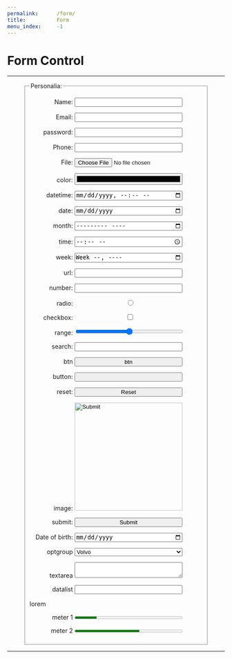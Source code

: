 ```yaml
---
permalink:      /form/
title:          Form
menu_index:     -1
---
```

# Form Control

---

<style>
fieldset {
  max-width: 400px;
  margin: auto;
}
fieldset p label * {
  width: 250px;
}
fieldset p label span:first-child {
  width: 100px;
  display: inline-block;
  text-align: right;
}
</style>

<form>
  <fieldset>
    <legend>Personalia:</legend>
    <p><label><span>Name:</span>
      <input type="text"/>
    </label></p>
    <p><label><span>Email:</span>
      <input type="email"/>
    </label></p>
    <p><label><span>password:</span>
      <input type="password"/>
    </label></p>
    <p><label><span>Phone:</span>
      <input type="tel"/>
    </label></p>
    <p><label><span>File:</span>
      <input type="file"/>
    </label></p>
    <p><label><span>color:</span>
      <input type="color"/>
    </label></p>
    <p><label><span>datetime:</span>
      <input type="datetime-local"/>
    </label></p>
    <p><label><span>date:</span>
      <input type="date"/>
    </label></p>
    <p><label><span>month:</span>
      <input type="month"/>
    </label></p>
    <p><label><span>time:</span>
      <input type="time"/>
    </label></p>
    <p><label><span>week:</span>
      <input type="week"/>
    </label></p>
    <p><label><span>url:</span>
      <input type="url"/>
    </label></p>
    <p><label><span>number:</span>
      <input type="number"/>
    </label></p>
    <p><label><span>radio:</span>
      <input type="radio"/><span class="input-control"></span>
    </label></p>
    <p><label><span>checkbox:</span>
      <input type="checkbox"/><span class="input-control"></span>
    </label></p>
    <p><label><span>range:</span>
      <input type="range"/>
    </label></p>
    <p><label><span>search:</span>
      <input type="search"/>
    </label></p>
    <p><label><span>btn</span>
      <button>btn</button>
    </label></p>
    <p><label><span>button:</span>
      <input type="button"/>
    </label></p>
    <p><label><span>reset:</span>
      <input type="reset"/>
    </label></p>
    <p><label><span>image:</span>
      <input type="image"/>
    </label></p>
    <p><label><span>submit:</span>
      <input type="submit"/>
    </label></p>
    <p><label><span>Date of birth:</span>
      <input type="date"/>
    </label></p>
    <p><label><span>optgroup</span>
      <select>
        <optgroup label="Swedish Cars">
          <option value="volvo">Volvo</option>
          <option value="saab">Saab</option>
        </optgroup>
        <optgroup label="German Cars">
          <option value="mercedes">Mercedes</option>
          <option value="audi">Audi</option>
        </optgroup>
      </select>
    </label></p>
    <p><label><span>textarea</span>
      <textarea></textarea>
    </label></p>
    <p><label><span>datalist</span>
      <input list="browsers">
      <datalist id="browsers">
        <option value="Internet Explorer"/>
        <option value="Firefox"/>
        <option value="Chrome"/>
        <option value="Opera"/>
        <option value="Safari"/>
      </datalist>
    </label></p>
    <p>lorem</p>
    <p><label><span>meter 1</span>
      <meter value="2" min="0" max="10">2 out of 10</meter>
    </label></p>
    <p><label><span>meter 2</span>
      <meter value="0.6">60%</meter>
    </label></p>
  </fieldset>
</form>

---
